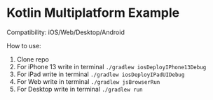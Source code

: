 # Kotlin Multiplatform Example

Compatibility: iOS/Web/Desktop/Android

How to use:
1. Clone repo
2. For iPhone 13 write in terminal `./gradlew iosDeployIPhone13Debug`
3. For iPad write in terminal `./gradlew iosDeployIPadUIDebug`
4. For Web write in terminal `./gradlew jsBrowserRun`
5. For Desktop write in terminal `./gradlew run`